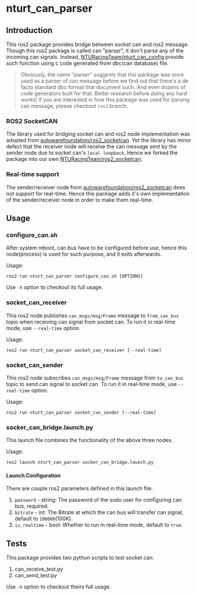 # nturt_can_parser

## Introduction

This ros2 package provides bridge between socket can and ros2 message. Though this ros2 package is called can "parser", it don't parse any of the incoming can signals. Instead, [NTURacingTeam/nturt_can_config](https://github.com/NTURacingTeam/nturt_can_config) provide such function using c code generated from dbc(can database) file.

> Obviously, the name "parser" suggests that this package was once used as a parser of can message before we find out that there's a de facto standard dbc format that document such. And even dozens of code generators built for that. Better research before doing any hard works! If you are interested in how this package was used for parsing can message, please checkout `ros1` branch.

### ROS2 SocketCAN

The library used for bridging socket can and ros2 node implementation was adopted from [autowarefoundation/ros2_socketcan](https://github.com/autowarefoundation/ros2_socketcan/tree/0b4c0d9bf7214467d7c520ed2d5dd72806c664a6). Yet the library has minor defect that the receiver node will receive the can message sent by the sender node due to socket can's `local loopback`. Hence we forked the package into our own [NTURacingTeam/ros2_socketcan](https://github.com/NTURacingTeam/ros2_socketcan).

### Real-time support

The sender/receiver node from [autowarefoundation/ros2_socketcan](https://github.com/autowarefoundation/ros2_socketcan) does not  support for real-time. Hence this package adds it's own implementation of the sender/receiver node in order to make them real-time.

## Usage

### configure_can.sh

After system reboot, can bus have to be configured before use, hence this node(process) is used for such purpose, and it exits afterwards.

Usage:

```shell=
ros2 run nturt_can_parser configure_can.sh [OPTIONS]
```

Use `-h` option to checkout its full usage.

### socket_can_receiver

This ros2 node publishes `can_msgs/msg/Frame` message to `from_can_bus` topic when receiving can signal from socket can. To run it in real-time mode, use `--real-time` option.

Usage:

```shell=
ros2 run nturt_can_parser socket_can_receiver [--real-time]
```

### socket_can_sender

This ros2 node subscribes `can_msgs/msg/Frame` message from `to_can_bus` topic to send can signal to socket can. To run it in real-time mode, use `--real-time` option.

Usage:

```shell=
ros2 run nturt_can_parser socket_can_sender [--real-time]
```

### socker_can_bridge.launch.py

This launch file combines the functionality of the above three nodes.

Usage:

```shell=
ros2 launch nturt_can_parser socker_can_bridge.launch.py
```

#### Launch Configuration

There are couple ros2 parameters defined in this launch file:

1. `password` - string: The password of the sudo user for configuring can bus, required.
2. `bitrate` - int: The Bitrate at which the can bus will transfer can signal, default to `100000`(100K).
3. `is_realtime` - bool: Whether to run in real-time mode, default to `true`.

## Tests

This package provides two python scripts to test socket can:

1. can_receive_test.py
2. can_send_test.py

Use `-h` option to checkout theirs full usage.

